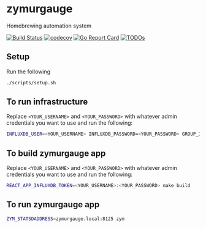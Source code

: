 # zymurgauge

Homebrewing automation system

[![Build Status](https://github.com/benjaminbartels/zymurgauge/workflows/Build/badge.svg)](https://github.com/benjaminbartels/zymurgauge/actions?query=workflow%3ABuild)
[![codecov](https://codecov.io/gh/benjaminbartels/zymurgauge/branch/master/graph/badge.svg)](https://codecov.io/gh/benjaminbartels/zymurgauge)
[![Go Report Card](https://goreportcard.com/badge/github.com/benjaminbartels/zymurgauge)](https://goreportcard.com/report/github.com/benjaminbartels/zymurgauge)
[![TODOs](https://badgen.net/https/api.tickgit.com/badgen/github.com/benjaminbartels/zymurgauge)](https://www.tickgit.com/browse?repo=github.com/benjaminbartels/zymurgauge)

## Setup

Run the following

```sh
./scripts/setup.sh
```

## To run infrastructure

Replace `<YOUR_USERNAME>` and `<YOUR_PASSWORD>` with whatever admin credentials you want to use and run the following:

```sh
INFLUXDB_USER=<YOUR_USERNAME> INFLUXDB_PASSWORD=<YOUR_PASSWORD> GROUP_ID=$(stat -c '%g' /var/run/docker.sock) docker-compose -f deployments/docker-compose.yml -p zymurgauge up
```

## To build zymurgauge app

Replace `<YOUR_USERNAME>` and `<YOUR_PASSWORD>` with whatever admin credentials you want to use and run the following:

```sh
REACT_APP_INFLUXDB_TOKEN=<YOUR_USERNAME>:<YOUR_PASSWORD> make build
```

## To run zymurgauge app

```sh
ZYM_STATSDADDRESS=zymurgauge.local:8125 zym 
```

